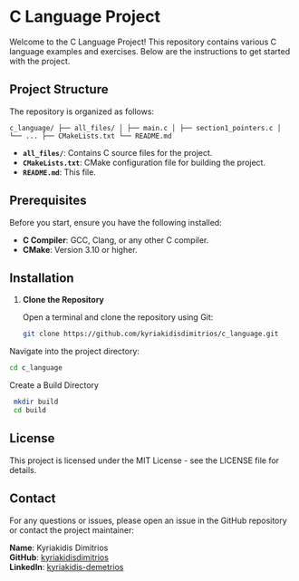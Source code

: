 # C Language Project

Welcome to the C Language Project! This repository contains various C language examples and exercises. Below are the instructions to get started with the project.

## Project Structure

The repository is organized as follows:

`c_language/
├── all_files/
│ ├── main.c
│ ├── section1_pointers.c
│ └── ...
├── CMakeLists.txt
└── README.md`

- **`all_files/`**: Contains C source files for the project.
- **`CMakeLists.txt`**: CMake configuration file for building the project.
- **`README.md`**: This file.

## Prerequisites

Before you start, ensure you have the following installed:

- **C Compiler**: GCC, Clang, or any other C compiler.
- **CMake**: Version 3.10 or higher.

## Installation

1. **Clone the Repository**

   Open a terminal and clone the repository using Git:

   ```sh
   git clone https://github.com/kyriakidisdimitrios/c_language.git 
  Navigate into the project directory:
   ```sh
   cd c_language
   ```
   Create a Build Directory

   ```sh
    mkdir build
    cd build
   ```

## License
This project is licensed under the MIT License - see the LICENSE file for details.

## Contact

For any questions or issues, please open an issue in the GitHub repository or contact the project maintainer:

**Name**: Kyriakidis Dimitrios  
**GitHub**: [kyriakidisdimitrios](https://github.com/kyriakidisdimitrios)  
**LinkedIn**: [kyriakidis-demetrios](https://www.linkedin.com/in/kyriakidis-demetrios)